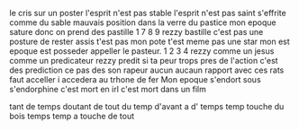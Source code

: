  


 
le cris sur un poster 
l'esprit n'est pas stable
l'esprit n'est pas saint
s'effrite comme du sable 
mauvais position dans la verre du pastice
mon epoque sature donc on prend des pastille 
1 7 8 9 rezzy bastille
c'est pas une posture de rester assis 
t'est pas mon pote t'est meme pas une star 
mon est epoque est posseder appeller le pasteur.
1 2 3 4
rezzy comme un jesus comme un predicateur 
rezzy predit si ta peur trops pres de l'action 
c'est des prediction ce pas des son rapeur
aucun 
aucaun rapport avec ces rats 
faut acceller i accedera au trhone de fer
Mon epoque s'endort sous s'endorphine 
c'est mort en irl c'est mort dans un film 


tant de temps 
doutant de tout
du temp d'avant 
a d'
temps temp touche du bois
temps temp a touche de tout







